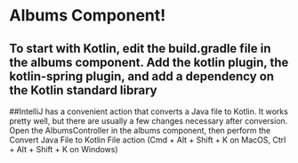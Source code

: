 # Albums Component!

## To start with Kotlin, edit the build.gradle file in the albums component. Add the kotlin plugin, the kotlin-spring plugin, and add a dependency on the Kotlin standard library

##IntelliJ has a convenient action that converts a Java file to Kotlin. It works pretty well, but there are usually a few changes necessary after conversion. Open the AlbumsController in the albums component, then perform the Convert Java File to Kotlin File action (Cmd + Alt + Shift + K on MacOS, Ctrl + Alt + Shift + K on Windows)
